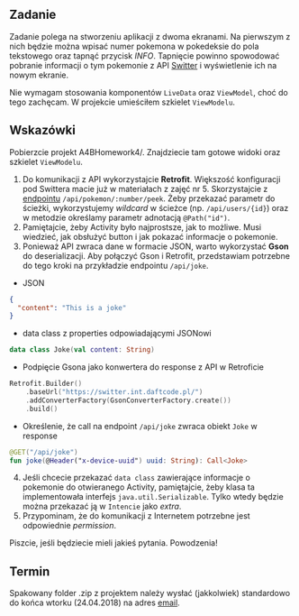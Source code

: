 ## Zadanie
Zadanie polega na stworzeniu aplikacji z dwoma ekranami. Na pierwszym z nich będzie można wpisać numer pokemona w pokedeksie do pola tekstowego oraz tapnąć przycisk *INFO*. Tapnięcie powinno spowodować pobranie informacji o tym pokemonie z API [Switter](https://github.com/DaftMobile/switter) i wyświetlenie ich na nowym ekranie.

Nie wymagam stosowania komponentów `LiveData` oraz `ViewModel`, choć do tego zachęcam. W projekcie umieściłem szkielet `ViewModelu`. 

## Wskazówki
Pobierzcie projekt A4BHomework4/. Znajdziecie tam gotowe widoki oraz szkielet `ViewModelu`.

1. Do komunikacji z API wykorzystajcie **Retrofit**. Większość konfiguracji pod Swittera macie już w materiałach z zajęć nr 5. Skorzystajcie z [endpointu](https://github.com/DaftMobile/switter#pokemon-peek-by-number) `/api/pokemon/:number/peek`. Żeby przekazać parametr do ścieżki, wykorzystujemy *wildcard* w ścieżce (np. `/api/users/{id}`) oraz w metodzie określamy parametr adnotacją `@Path("id")`.
2. Pamiętajcie, żeby Activity było najprostsze, jak to możliwe. Musi wiedzieć, jak obsłużyć button i jak pokazać informacje o pokemonie.
3. Ponieważ API zwraca dane w formacie JSON, warto wykorzystać **Gson** do deserializacji. Aby połączyć Gson i Retrofit, przedstawiam potrzebne do tego kroki na przykładzie endpointu `/api/joke`.
  * JSON
```json
{
  "content": "This is a joke"
}
```
  * data class z properties odpowiadającymi JSONowi
```kotlin
data class Joke(val content: String)
```
  * Podpięcie Gsona jako konwertera do response z API w Retroficie
```kotlin
Retrofit.Builder()
    .baseUrl("https://switter.int.daftcode.pl/")
    .addConverterFactory(GsonConverterFactory.create())
    .build()
```
  * Określenie, że call na endpoint `/api/joke` zwraca obiekt `Joke` w response
```kotlin
@GET("/api/joke")
fun joke(@Header("x-device-uuid") uuid: String): Call<Joke>
```
4. Jeśli chcecie przekazać `data class` zawierające informacje o pokemonie do otwieranego Activity, pamiętajcie, żeby klasa ta implementowała interfejs `java.util.Serializable`. Tylko wtedy będzie można przekazać ją w `Intencie` jako *extra*.
5. Przypominam, że do komunikacji z Internetem potrzebne jest odpowiednie *permission*.

Piszcie, jeśli będziecie mieli jakieś pytania. Powodzenia!

## Termin
Spakowany folder .zip z projektem należy wysłać (jakkolwiek) standardowo do końca wtorku (24.04.2018) na adres [email](mailto:konrad.kowalewski+homework4@daftcode.pl).

